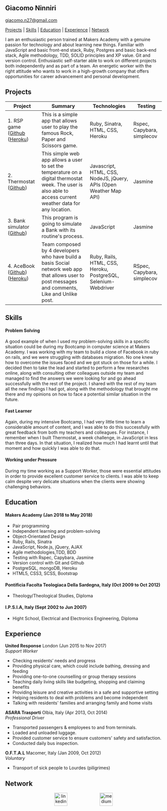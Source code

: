 ## Giacomo Ninniri
[giacomo.n27@gmail.com](mailto:giacomo.n27@gmail.com)

[Projects](#projects) | [Skills](#skills) | [Education](#education) | [Experience](#experience) | [ Network](#network)

I am an enthusiastic person trained at Makers Academy with a genuine passion for technology and about learning new things. Familiar with JavaScript and basic front-end stack, Ruby, Postgres and basic back-end stack, Agile methodology, TDD, SOLID principles and XP value. Git and version control. Enthusiastic self-starter able to work on different projects both independently and as part of a team. An energetic worker with the right attitude who wants to work in a high-growth company that offers opportunities for career advancement and personal development. 

## Projects

| Project       | Summary       | Technologies  | Testing |
| ------------- |---------------| --------------|---------|
| 1. RSP game ([Github](https://github.com/Gia1987/RPS-Game.git) ([Heroku](https://boiling-wildwood-74884.herokuapp.com/)) | This is a simple app that allows user to play the famous Rock, Paper and Scissors game. |Ruby, Sinatra, HTML, CSS, Heroku | Rspec, Capybara, simplecov |
| 2. Thermostat ([Github](https://github.com/Gia1987/JS-Thermostat.git))|This simple web app allows a user to set the temperature on a digital thermostat week. The user is also able to access current weather data for any location. | Javascript, HTML, CSS, NodeJS, jQuery, APIs (Open Weather Map API) | Jasmine|
| 3. Bank simulator ([Github](https://github.com/Gia1987/Bank-tech-test.git)) | This program is going to simulate a Bank with its routine's process. | JavaScript | Jasmine |
| 4. AceBook ([Github](https://github.com/Gia1987/acebook-Underdogs.git)) ([Heroku](https://arcane-woodland-75224.herokuapp.com/)) | Team composed by 4 developers who have build a basis Social network web app that allows user to post messages and comments, Like and Unlike post. | Ruby, Rails, HTML, CSS, Heroku, PostgreSQL, Selenium-Webdriver | RSpec, Capybara, simplecov |


## Skills

#### Problem Solving
  A good example of when I used my problem-solving skills in a specific situation could be during my Bootcamp in computer science at Makers Academy. I was working with my team to build a clone of Facebook in ruby on rails, and we were struggling with databases migration. No one knew how to overcome the issues faced and we got stuck on those for a while. I decided then to take the lead and started to perform a few researches online, along with consulting other colleagues outside my team and managed to find the answers we were looking for and go ahead successfully with the rest of the project. I shared with the rest of my team all the new findings I had got, along with the methodology that brought me there and my opinions on how to face a potential similar situation in the future.

#### Fast Learner
  Again, during my intensive Bootcamp, I had very little time to learn a considerable amount of content, and I was able to do this successfully with great feedback from both my teachers and colleagues. For instance, I remember when I built Thermostat, a week challenge, in JavaScript in less than three days. In that situation, I realized how much I had learnt until that moment and how quickly I was able to do that.

#### Working under Pressure
  During my time working as a Support Worker, those were essential attitudes in order to provide excellent customer service to clients. I was able to keep calm despite very delicate situations when the clients were showing challenging behaviors.

## Education

#### Makers Academy (Jan 2018 to  May 2018)

- Pair programming
- Independent learning and problem-solving
- Object-Orientated Design
- Ruby, Rails, Sinatra
- JavaScript, Node.js, jQuery, AJAX
- Agile methodologies,TDD, BDD
- Testing with Rspec, Capybara, Jasmine
- Version control with Git and Github
- PostgreSQL, mongoDB, Heroku
- HTML5, CSS3, SCSS, Bootstrap

#### Pontificia Facolta Teologiaca Della Sardegna, Italy (Oct 2009 to  Oct 2012)
- Theology/Theological Studies, Diploma

#### I.P.S.I.A, Italy (Sept 2002 to Jun 2007)
- Hight School, Electrical and Electronics Engineering, Diploma

## Experience

**United Response** London (Jun 2015 to Nov 2017)    
*Support Worker*

- Checking residents’ needs and progress
- Providing physical care, which could include bathing, dressing and feeding
- Providing one-to-one counselling or group therapy sessions
- Teaching daily living skills like budgeting, shopping and claiming benefits
- Providing leisure and creative activities in a safe and supportive setting
- Helping residents to deal with problems and become independent
- Talking with residents' families and arranging family and home visits

**ASARA Trasporti** Olbia, Italy (Apr 2013, Oct 2014)       
*Professional Driver*
- Transported passengers & employees to and from terminals.
- Loaded and unloaded luggage.
- Provided customer service to ensure customers' safety and satisfaction.
- Conducted daily bus inspection.

**O.F.T.A.L** Macomer, Italy (Jan 2009, Oct 2012)       
*Voluntary*
- Transport of sick people to Lourdes (piligrimes)

## Network
<p align='center'>
  <a href="https://www.linkedin.com/in/giacomo-ninniri-3b8699150/">
  <img src="https://www.iconfinder.com/data/icons/free-social-icons/67/linkedin_circle_color-512.png" alt="linkedin" hspace="50" height="42" width="42"></a>
  <a href="https://medium.com/@giacomo.n27">
  <img src="http://www.webmasto.com/wp-content/uploads/2017/08/Medium-App-Icon-2017.png" alt="medium" hspace="50" height="42" width="42"></a></p>
